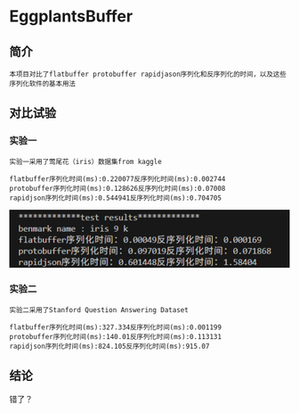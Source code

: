 # EggplantsBuffer
## 简介
    本项目对比了flatbuffer protobuffer rapidjason序列化和反序列化的时间，以及这些序列化软件的基本用法
## 对比试验
### 实验一
    实验一采用了莺尾花（iris）数据集from kaggle
```
flatbuffer序列化时间(ms):0.220077反序列化时间(ms):0.002744
protobuffer序列化时间(ms):0.128626反序列化时间(ms):0.07008
rapidjson序列化时间(ms):0.544941反序列化时间(ms):0.704705
```
![result](./image.png)
### 实验二
    实验二采用了Stanford Question Answering Dataset
```
flatbuffer序列化时间(ms):327.334反序列化时间(ms):0.001199
protobuffer序列化时间(ms):140.01反序列化时间(ms):0.113131
rapidjson序列化时间(ms):824.105反序列化时间(ms):915.07
```
## 结论
错了？
